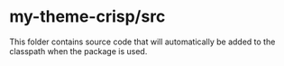# my-theme-crisp/src

This folder contains source code that will automatically be added to the classpath when
the package is used.
